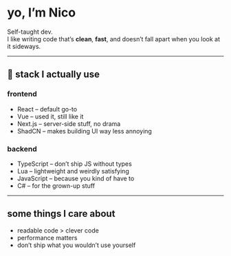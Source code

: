 <div align="left">

# yo, I’m Nico

Self-taught dev.  
I like writing code that’s **clean**, **fast**, and doesn’t fall apart when you look at it sideways.

---

## 🧱 stack I actually use

### frontend
- React – default go-to
- Vue – used it, still like it
- Next.js – server-side stuff, no drama
- ShadCN – makes building UI way less annoying

### backend
- TypeScript – don’t ship JS without types
- Lua – lightweight and weirdly satisfying
- JavaScript – because you kind of have to
- C# – for the grown-up stuff

---

## some things I care about
- readable code > clever code  
- performance matters  
- don’t ship what you wouldn’t use yourself  

</div>

